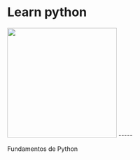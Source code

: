 # Learn python
<img width="250" src="https://upload.wikimedia.org/wikipedia/commons/thumb/0/0a/Python.svg/1200px-Python.svg.png">
-----

Fundamentos de Python
